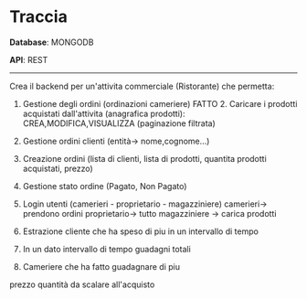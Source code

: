<h1>Traccia</h1>

<b>Database</b>: MONGODB

<b>API</b>: REST

<hr>

Crea il backend per un'attivita commerciale (Ristorante) che permetta:

1. Gestione degli ordini (ordinazioni cameriere)
FATTO 2. Caricare i prodotti acquistati dall'attivita (anagrafica prodotti): CREA,MODIFICA,VISUALIZZA (paginazione filtrata)
3. Gestione ordini clienti (entità-> nome,cognome...)
4. Creazione ordini (lista di clienti, lista di prodotti, quantita prodotti acquistati, prezzo)
5. Gestione stato ordine (Pagato, Non Pagato)
6. Login utenti (camerieri - proprietario - magazziniere)
   camerieri-> prendono ordini
   proprietario-> tutto
   magazziniere -> carica prodotti

7. Estrazione cliente che ha speso di piu in un intervallo di tempo
8. In un dato intervallo di tempo guadagni totali
9. Cameriere che ha fatto guadagnare di piu


prezzo
quantità da scalare all'acquisto
